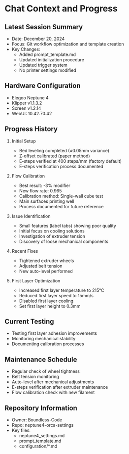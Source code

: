# Chat Context and Progress

## Latest Session Summary
- Date: December 20, 2024
- Focus: Git workflow optimization and template creation
- Key Changes:
  - Added prompt_template.md
  - Updated initialization procedure
  - Updated trigger system
  - No printer settings modified

## Hardware Configuration
- Elegoo Neptune 4
- Klipper v1.1.3.2
- Screen v1.2.14
- WebUI: 10.42.70.42

## Progress History
1. Initial Setup
   - Bed leveling completed (±0.05mm variance)
   - Z-offset calibrated (paper method)
   - E-steps verified at 400 steps/mm (factory default)
   - E-steps verification process documented

2. Flow Calibration
   - Best result: -3% modifier
   - New flow rate: 0.965
   - Calibration method: Single-wall cube test
   - Main surfaces printing well
   - Process documented for future reference

3. Issue Identification
   - Small features (label tabs) showing poor quality
   - Initial focus on cooling solutions
   - Investigation of extruder tension
   - Discovery of loose mechanical components

4. Recent Fixes
   - Tightened extruder wheels
   - Adjusted belt tension
   - New auto-level performed

5. First Layer Optimization
   - Increased first layer temperature to 215°C
   - Reduced first layer speed to 15mm/s
   - Disabled first layer cooling
   - Set first layer height to 0.3mm

## Current Testing
- Testing first layer adhesion improvements
- Monitoring mechanical stability
- Documenting calibration processes

## Maintenance Schedule
- Regular check of wheel tightness
- Belt tension monitoring
- Auto-level after mechanical adjustments
- E-steps verification after extruder maintenance
- Flow calibration check with new filament

## Repository Information
- Owner: Boundless-Code
- Repo: neptune4-orca-settings
- Key files: 
  - neptune4_settings.md
  - prompt_template.md
  - configuration/*.md